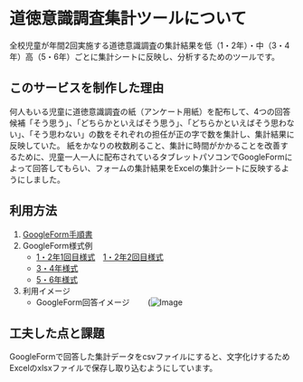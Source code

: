 # 道徳意識調査集計ツールについて
全校児童が年間2回実施する道徳意識調査の集計結果を低（1・2年）・中（3・4年）高（5・6年）ごとに集計シートに反映し、分析するためのツールです。
## このサービスを制作した理由
何人もいる児童に道徳意識調査の紙（アンケート用紙）を配布して、4つの回答候補「そう思う」、「どちらかといえばそう思う」、「どちらかといえばそう思わない」、「そう思わない」の数をそれぞれの担任が正の字で数を集計し、集計結果に反映していた。
紙をかなりの枚数刷ること、集計に時間がかかることを改善するために、児童一人一人に配布されているタブレットパソコンでGoogleFormによって回答してもらい、フォームの集計結果をExcelの集計シートに反映するようにしました。
## 利用方法
 1. [GoogleForm手順書](https://drive.google.com/file/d/1wZbLiNj0itwgJqB-rKQelXjRnra4mqrE/view?usp=drive_link)
 2. GoogleForm様式例
    - [1・2年1回目様式](https://docs.google.com/forms/d/1sW5VxlJwssp_eZXEipg3bHS1Sv2KiXJn9oy2HGWk-CI/edit)　[1・2年2回目様式](https://docs.google.com/forms/d/1gCxjfpWNqgHs_pC8_-94GDuMor8nEE6YfzbPp3ZSUN8/edit)
    - [3・4年様式](https://docs.google.com/forms/d/1PyFQd7vF4r7WEKtcpKlE7hlxAPXOaUiipoBHSsQJUfE/edit)
    - [5・6年様式](https://docs.google.com/forms/d/19pedhnWsaVu5_4K9ylZU1DegkmnGi4gZVGMOYT4z_eo/edit)
 3. 利用イメージ
    - GoogleForm回答イメージ
　　(![Image](https://github.com/user-attachments/assets/77fbb11b-0167-4bfd-a282-c31461b2b0f6)
## 工夫した点と課題
GoogleFormで回答した集計データをcsvファイルにすると、文字化けするためExcelのxlsxファイルで保存し取り込むようにしています。
